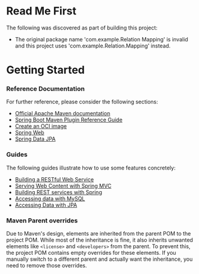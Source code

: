 # Read Me First
The following was discovered as part of building this project:

* The original package name 'com.example.Relation Mapping' is invalid and this project uses 'com.example.Relation.Mapping' instead.

# Getting Started

### Reference Documentation
For further reference, please consider the following sections:

* [Official Apache Maven documentation](https://maven.apache.org/guides/index.html)
* [Spring Boot Maven Plugin Reference Guide](https://docs.spring.io/spring-boot/3.4.1/maven-plugin)
* [Create an OCI image](https://docs.spring.io/spring-boot/3.4.1/maven-plugin/build-image.html)
* [Spring Web](https://docs.spring.io/spring-boot/3.4.1/reference/web/servlet.html)
* [Spring Data JPA](https://docs.spring.io/spring-boot/3.4.1/reference/data/sql.html#data.sql.jpa-and-spring-data)

### Guides
The following guides illustrate how to use some features concretely:

* [Building a RESTful Web Service](https://spring.io/guides/gs/rest-service/)
* [Serving Web Content with Spring MVC](https://spring.io/guides/gs/serving-web-content/)
* [Building REST services with Spring](https://spring.io/guides/tutorials/rest/)
* [Accessing data with MySQL](https://spring.io/guides/gs/accessing-data-mysql/)
* [Accessing Data with JPA](https://spring.io/guides/gs/accessing-data-jpa/)

### Maven Parent overrides

Due to Maven's design, elements are inherited from the parent POM to the project POM.
While most of the inheritance is fine, it also inherits unwanted elements like `<license>` and `<developers>` from the parent.
To prevent this, the project POM contains empty overrides for these elements.
If you manually switch to a different parent and actually want the inheritance, you need to remove those overrides.

